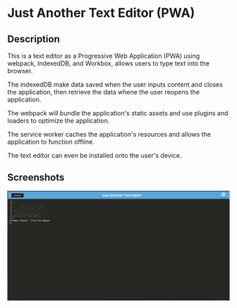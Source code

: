 # Just Another Text Editor (PWA)

## Description

This is a text editor as a Progressive Web Application (PWA) using webpack, IndexedDB, and Workbox, allows users to type text into the browser. 

The indexedDB make data saved when the user inputs content and closes the application, then retrieve the data whene the user reopens the application. 

The webpack will bundle the application's static assets and use plugins and loaders to optimize the application. 

The service worker caches the application's resources and allows the application to function offline.

The text editor can even be installed onto the user's device.

## Screenshots

![screenshots](./assets/screenshot.png)